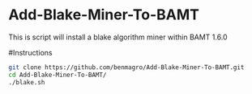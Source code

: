 Add-Blake-Miner-To-BAMT
========================

This is script will install a blake algorithm miner within BAMT 1.6.0

#Instructions

```bash
git clone https://github.com/benmagro/Add-Blake-Miner-To-BAMT.git
cd Add-Blake-Miner-To-BAMT/
./blake.sh
```
